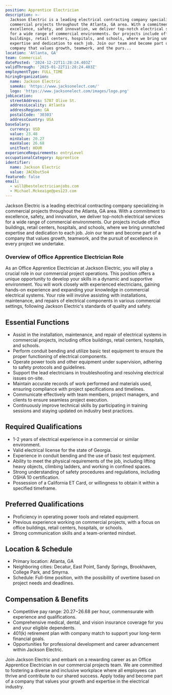 ```yaml
---
position: Apprentice Electrician
description: >-
  Jackson Electric is a leading electrical contracting company specializing in
  commercial projects throughout the Atlanta, GA area. With a commitment to
  excellence, safety, and innovation, we deliver top-notch electrical services
  for a wide range of commercial environments. Our projects include office
  buildings, retail centers, hospitals, and schools, where we bring unmatched
  expertise and dedication to each job. Join our team and become part of a
  company that values growth, teamwork, and the purs...
location: 'Atlanta, GA'
team: Commercial
datePosted: '2024-12-22T11:28:24.403Z'
validThrough: '2025-01-22T11:28:24.403Z'
employmentType: FULL_TIME
hiringOrganization:
  name: Jackson Electric
  sameAs: 'https://www.jacksonelect.com/'
  logo: 'https://www.jacksonelect.com/images/logo.png'
jobLocation:
  streetAddress: 5707 Olive St.
  addressLocality: Atlanta
  addressRegion: GA
  postalCode: '30303'
  addressCountry: USA
baseSalary:
  currency: USD
  value: 23.48
  minValue: 20.27
  maxValue: 26.68
  unitText: HOUR
experienceRequirements: entryLevel
occupationalCategory: Apprentice
identifier:
  name: Jackson Electric
  value: JACKbut5o4
featured: false
email:
  - will@bestelectricianjobs.com
  - Michael.Mckeaige@pes123.com
---
```




Jackson Electric is a leading electrical contracting company specializing in commercial projects throughout the Atlanta, GA area. With a commitment to excellence, safety, and innovation, we deliver top-notch electrical services for a wide range of commercial environments. Our projects include office buildings, retail centers, hospitals, and schools, where we bring unmatched expertise and dedication to each job. Join our team and become part of a company that values growth, teamwork, and the pursuit of excellence in every project we undertake.

### Overview of Office Apprentice Electrician Role

As an Office Apprentice Electrician at Jackson Electric, you will play a crucial role in our commercial project operations. This position offers a unique opportunity to develop your skills in a dynamic and supportive environment. You will work closely with experienced electricians, gaining hands-on experience and expanding your knowledge in commercial electrical systems. Your role will involve assisting with installations, maintenance, and repairs of electrical components in various commercial settings, following Jackson Electric's standards of quality and safety.

## Essential Functions

- Assist in the installation, maintenance, and repair of electrical systems in commercial projects, including office buildings, retail centers, hospitals, and schools.
- Perform conduit bending and utilize basic test equipment to ensure the proper functioning of electrical components.
- Operate power tools and other equipment under supervision, adhering to safety protocols and guidelines.
- Support the lead electricians in troubleshooting and resolving electrical issues on-site.
- Maintain accurate records of work performed and materials used, ensuring compliance with project specifications and timelines.
- Communicate effectively with team members, project managers, and clients to ensure seamless project execution.
- Continuously improve technical skills by participating in training sessions and staying updated on industry best practices.

## Required Qualifications

- 1-2 years of electrical experience in a commercial or similar environment.
- Valid electrical license for the state of Georgia.
- Experience in conduit bending and the use of basic test equipment.
- Ability to meet the physical requirements of the job, including lifting heavy objects, climbing ladders, and working in confined spaces.
- Strong understanding of safety procedures and regulations, including OSHA 10 certification.
- Possession of a California ET Card, or willingness to obtain it within a specified timeframe.

## Preferred Qualifications

- Proficiency in operating power tools and related equipment.
- Previous experience working on commercial projects, with a focus on office buildings, retail centers, hospitals, or schools.
- Strong communication skills and a team-oriented mindset.

## Location & Schedule

- Primary location: Atlanta, GA
- Neighboring cities: Decatur, East Point, Sandy Springs, Brookhaven, College Park, and Smyrna.
- Schedule: Full-time position, with the possibility of overtime based on project needs and deadlines.

## Compensation & Benefits

- Competitive pay range: $20.27-$26.68 per hour, commensurate with experience and qualifications.
- Comprehensive medical, dental, and vision insurance coverage for you and your eligible dependents.
- 401(k) retirement plan with company match to support your long-term financial goals.
- Opportunities for professional development and career advancement within Jackson Electric.

Join Jackson Electric and embark on a rewarding career as an Office Apprentice Electrician in our commercial projects team. We are committed to fostering a diverse and inclusive workplace where all employees can thrive and contribute to our shared success. Apply today and become part of a company that values your growth and expertise in the electrical industry.